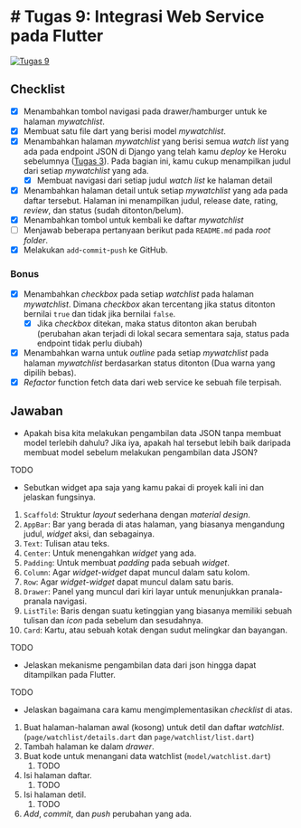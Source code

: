 # # Tugas 9: Integrasi Web Service pada Flutter

[![Tugas 9](https://img.shields.io/badge/assignment-Tugas%209-blue)](https://pbp-fasilkom-ui.github.io/ganjil-2023/assignments/tugas/tugas-9)

## Checklist

- [x] Menambahkan tombol navigasi pada drawer/hamburger untuk ke halaman *mywatchlist*.
- [x] Membuat satu file dart yang berisi model *mywatchlist*.
- [x] Menambahkan halaman *mywatchlist* yang berisi semua *watch list* yang ada pada endpoint JSON di Django yang telah kamu *deploy* ke Heroku sebelumnya ([Tugas 3](https://pbp-fasilkom-ui.github.io/ganjil-2023/assignments/tugas/tugas-3/)). Pada bagian ini, kamu cukup menampilkan judul dari setiap *mywatchlist* yang ada.
  - [x] Membuat navigasi dari setiap judul *watch list* ke halaman detail
- [x] Menambahkan halaman detail untuk setiap *mywatchlist* yang ada pada daftar tersebut. Halaman ini menampilkan judul, release date, rating, *review*, dan status (sudah ditonton/belum).
- [x] Menambahkan tombol untuk kembali ke daftar *mywatchlist*
- [ ] Menjawab beberapa pertanyaan berikut pada `README.md` pada *root folder*.
- [x] Melakukan `add`-`commit`-`push` ke GitHub.

### Bonus

- [x] Menambahkan *checkbox* pada setiap *watchlist* pada halaman *mywatchlist*. Dimana *checkbox* akan tercentang jika status ditonton bernilai `true` dan tidak jika bernilai `false`.
  - [x] Jika *checkbox* ditekan, maka status ditonton akan berubah (perubahan akan terjadi di lokal secara sementara saja, status pada endpoint tidak perlu diubah)
- [x] Menambahkan warna untuk *outline* pada setiap *mywatchlist* pada halaman *mywatchlist* berdasarkan status ditonton (Dua warna yang dipilih bebas).
- [x] *Refactor* function fetch data dari web service ke sebuah file terpisah.

## Jawaban

- Apakah bisa kita melakukan pengambilan data JSON tanpa membuat model terlebih dahulu? Jika iya, apakah hal tersebut lebih baik daripada membuat model sebelum melakukan pengambilan data JSON?

TODO

- Sebutkan widget apa saja yang kamu pakai di proyek kali ini dan jelaskan fungsinya.

1. `Scaffold`: Struktur *layout* sederhana dengan *material design*.
2. `AppBar`: Bar yang berada di atas halaman, yang biasanya mengandung judul, *widget* aksi, dan sebagainya. 
3. `Text`: Tulisan atau teks.
4. `Center`: Untuk menengahkan *widget* yang ada.
5. `Padding`: Untuk membuat *padding* pada sebuah *widget*.
6. `Column`: Agar *widget*-*widget* dapat muncul dalam satu kolom.
7. `Row`: Agar *widget*-*widget* dapat muncul dalam satu baris.
8. `Drawer`: Panel yang muncul dari kiri layar untuk menunjukkan pranala-pranala navigasi.
9. `ListTile`: Baris dengan suatu ketinggian yang biasanya memiliki sebuah tulisan dan *icon* pada sebelum dan sesudahnya.
10. `Card`: Kartu, atau sebuah kotak dengan sudut melingkar dan bayangan.

TODO

- Jelaskan mekanisme pengambilan data dari json hingga dapat ditampilkan pada Flutter.

TODO

- Jelaskan bagaimana cara kamu mengimplementasikan *checklist* di atas.

1. Buat halaman-halaman awal (kosong) untuk detil dan daftar *watchlist*. (`page/watchlist/details.dart` dan `page/watchlist/list.dart`)
3. Tambah halaman ke dalam *drawer*.
2. Buat kode untuk menangani data watchlist (`model/watchlist.dart`)
   1. TODO
4. Isi halaman daftar.
   1. TODO
5. Isi halaman detil.
   1. TODO
6. *Add*, *commit*, dan *push* perubahan yang ada.
